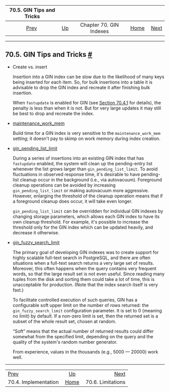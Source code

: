 

|                70.5. GIN Tips and Tricks                |                                          |                         |                                                       |                                             |
| :-----------------------------------------------------: | :--------------------------------------- | :---------------------: | ----------------------------------------------------: | ------------------------------------------: |
| [Prev](gin-implementation.html "70.4. Implementation")  | [Up](gin.html "Chapter 70. GIN Indexes") | Chapter 70. GIN Indexes | [Home](index.html "PostgreSQL 17devel Documentation") |  [Next](gin-limit.html "70.6. Limitations") |

***

## 70.5. GIN Tips and Tricks [#](#GIN-TIPS)

* Create vs. insert

    Insertion into a GIN index can be slow due to the likelihood of many keys being inserted for each item. So, for bulk insertions into a table it is advisable to drop the GIN index and recreate it after finishing bulk insertion.

    When `fastupdate` is enabled for GIN (see [Section 70.4.1](gin-implementation.html#GIN-FAST-UPDATE "70.4.1. GIN Fast Update Technique") for details), the penalty is less than when it is not. But for very large updates it may still be best to drop and recreate the index.

* [maintenance\_work\_mem](runtime-config-resource.html#GUC-MAINTENANCE-WORK-MEM)

    Build time for a GIN index is very sensitive to the `maintenance_work_mem` setting; it doesn't pay to skimp on work memory during index creation.

* [gin\_pending\_list\_limit](runtime-config-client.html#GUC-GIN-PENDING-LIST-LIMIT)

    During a series of insertions into an existing GIN index that has `fastupdate` enabled, the system will clean up the pending-entry list whenever the list grows larger than `gin_pending_list_limit`. To avoid fluctuations in observed response time, it's desirable to have pending-list cleanup occur in the background (i.e., via autovacuum). Foreground cleanup operations can be avoided by increasing `gin_pending_list_limit` or making autovacuum more aggressive. However, enlarging the threshold of the cleanup operation means that if a foreground cleanup does occur, it will take even longer.

    `gin_pending_list_limit` can be overridden for individual GIN indexes by changing storage parameters, which allows each GIN index to have its own cleanup threshold. For example, it's possible to increase the threshold only for the GIN index which can be updated heavily, and decrease it otherwise.

* [gin\_fuzzy\_search\_limit](runtime-config-client.html#GUC-GIN-FUZZY-SEARCH-LIMIT)

    The primary goal of developing GIN indexes was to create support for highly scalable full-text search in PostgreSQL, and there are often situations when a full-text search returns a very large set of results. Moreover, this often happens when the query contains very frequent words, so that the large result set is not even useful. Since reading many tuples from the disk and sorting them could take a lot of time, this is unacceptable for production. (Note that the index search itself is very fast.)

    To facilitate controlled execution of such queries, GIN has a configurable soft upper limit on the number of rows returned: the `gin_fuzzy_search_limit` configuration parameter. It is set to 0 (meaning no limit) by default. If a non-zero limit is set, then the returned set is a subset of the whole result set, chosen at random.

    “Soft” means that the actual number of returned results could differ somewhat from the specified limit, depending on the query and the quality of the system's random number generator.

    From experience, values in the thousands (e.g., 5000 — 20000) work well.

***

|                                                         |                                                       |                                             |
| :------------------------------------------------------ | :---------------------------------------------------: | ------------------------------------------: |
| [Prev](gin-implementation.html "70.4. Implementation")  |        [Up](gin.html "Chapter 70. GIN Indexes")       |  [Next](gin-limit.html "70.6. Limitations") |
| 70.4. Implementation                                    | [Home](index.html "PostgreSQL 17devel Documentation") |                           70.6. Limitations |
